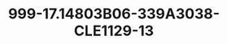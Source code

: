 ---
title: 999-17.14803B06-339A3038-CLE1129-13
image: 999-17.14803B06-339A3038-CLE1129-13.jpg
brand: classic-collection
layout: vestito
---